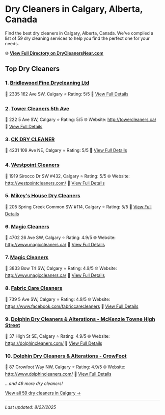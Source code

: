 # Dry Cleaners in Calgary, Alberta, Canada

Find the best dry cleaners in Calgary, Alberta, Canada. We've compiled a list of 59 dry cleaning services to help you find the perfect one for your needs.

🌐 **[View Full Directory on DryCleanersNear.com](https://drycleanersnear.com/city/Canada/Alberta/Calgary)**

## Top Dry Cleaners

### 1. [Bridlewood Fine Drycleaning Ltd](https://drycleanersnear.com/dryCleaner/689fe64a5a03fec26e1899e8/bridlewood-fine-drycleaning-ltd)
📍 2335 162 Ave SW, Calgary
⭐ Rating: 5/5
🔗 [View Full Details](https://drycleanersnear.com/dryCleaner/689fe64a5a03fec26e1899e8/bridlewood-fine-drycleaning-ltd)

### 2. [Tower Cleaners 5th Ave](https://drycleanersnear.com/dryCleaner/689fe6635a03fec26e189a9d/tower-cleaners-5th-ave)
📍 222 5 Ave SW, Calgary
⭐ Rating: 5/5
🌐 Website: http://towercleaners.ca/
🔗 [View Full Details](https://drycleanersnear.com/dryCleaner/689fe6635a03fec26e189a9d/tower-cleaners-5th-ave)

### 3. [CK DRY CLEANER](https://drycleanersnear.com/dryCleaner/689fe68e5a03fec26e189bf6/ck-dry-cleaner)
📍 4231 109 Ave NE, Calgary
⭐ Rating: 5/5
🔗 [View Full Details](https://drycleanersnear.com/dryCleaner/689fe68e5a03fec26e189bf6/ck-dry-cleaner)

### 4. [Westpoint Cleaners](https://drycleanersnear.com/dryCleaner/689fe6a85a03fec26e189ce4/westpoint-cleaners)
📍 1919 Sirocco Dr SW #432, Calgary
⭐ Rating: 5/5
🌐 Website: http://westpointcleaners.com/
🔗 [View Full Details](https://drycleanersnear.com/dryCleaner/689fe6a85a03fec26e189ce4/westpoint-cleaners)

### 5. [Mikey's House Dry Cleaners](https://drycleanersnear.com/dryCleaner/689fe6dd5a03fec26e189e8d/mikey-s-house-dry-cleaners)
📍 205 Spring Creek Common SW #114, Calgary
⭐ Rating: 5/5
🔗 [View Full Details](https://drycleanersnear.com/dryCleaner/689fe6dd5a03fec26e189e8d/mikey-s-house-dry-cleaners)

### 6. [Magic Cleaners](https://drycleanersnear.com/dryCleaner/689fe62f5a03fec26e189799/magic-cleaners)
📍 4702 26 Ave SW, Calgary
⭐ Rating: 4.9/5
🌐 Website: http://www.magiccleaners.ca/
🔗 [View Full Details](https://drycleanersnear.com/dryCleaner/689fe62f5a03fec26e189799/magic-cleaners)

### 7. [Magic Cleaners](https://drycleanersnear.com/dryCleaner/689fe6305a03fec26e1897b7/magic-cleaners)
📍 3833 Bow Trl SW, Calgary
⭐ Rating: 4.9/5
🌐 Website: http://www.magiccleaners.ca/
🔗 [View Full Details](https://drycleanersnear.com/dryCleaner/689fe6305a03fec26e1897b7/magic-cleaners)

### 8. [Fabric Care Cleaners](https://drycleanersnear.com/dryCleaner/689fe6345a03fec26e189835/fabric-care-cleaners)
📍 739 5 Ave SW, Calgary
⭐ Rating: 4.9/5
🌐 Website: https://www.facebook.com/fabriccarecleaners
🔗 [View Full Details](https://drycleanersnear.com/dryCleaner/689fe6345a03fec26e189835/fabric-care-cleaners)

### 9. [Dolphin Dry Cleaners & Alterations - McKenzie Towne High Street](https://drycleanersnear.com/dryCleaner/689fe6355a03fec26e189853/dolphin-dry-cleaners-alterations-mckenzie-towne-high-street)
📍 37 High St SE, Calgary
⭐ Rating: 4.9/5
🌐 Website: https://dolphincleaners.com/
🔗 [View Full Details](https://drycleanersnear.com/dryCleaner/689fe6355a03fec26e189853/dolphin-dry-cleaners-alterations-mckenzie-towne-high-street)

### 10. [Dolphin Dry Cleaners & Alterations - CrowFoot](https://drycleanersnear.com/dryCleaner/689fe6355a03fec26e189871/dolphin-dry-cleaners-alterations-crowfoot)
📍 87 Crowfoot Way NW, Calgary
⭐ Rating: 4.9/5
🌐 Website: http://www.dolphincleaners.com/
🔗 [View Full Details](https://drycleanersnear.com/dryCleaner/689fe6355a03fec26e189871/dolphin-dry-cleaners-alterations-crowfoot)


*...and 49 more dry cleaners!*

[View all 59 dry cleaners in Calgary →](https://drycleanersnear.com/city/Canada/Alberta/Calgary)

---

*Last updated: 8/22/2025*

